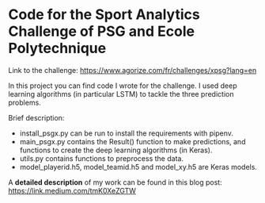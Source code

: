 # Code for the Sport Analytics Challenge of PSG and Ecole Polytechnique

Link to the challenge: https://www.agorize.com/fr/challenges/xpsg?lang=en

In this project you can find code I wrote for the challenge. I used deep learning algorithms (in particular LSTM) to tackle the three prediction problems.

Brief description:
* install_psgx.py can be run to install the requirements with pipenv.
* main_psgx.py contains the Result() function to make predictions, and functions to create the deep learning algorithms (in Keras).
* utils.py contains functions to preprocess the data.
* model_playerid.h5, model_teamid.h5 and model_xy.h5 are Keras models.

A **detailed description** of my work can be found in this blog post: https://link.medium.com/tmK0XeZGTW
